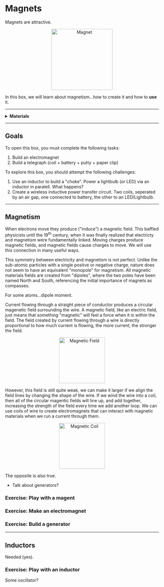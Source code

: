 # Magnets

Magnets are attractive.

<p align="center">
<img src="_images/magent.png" alt="Magnet" width="200" height="200">
<p>

In this box, we will learn about magnetism...how to create it and how to **use** it.

----

<details><summary><b>Materials</b></summary><p>

Contents|Description| # |Data|Link|
:-------|:----------|:-:|:--:|:--:|
Inductor|1 mH torroidal inductor|1|[-D-](_data/datasheets/inductor_torroidal.pdf)|[-L-](https://uk.farnell.com/bourns/2124-v-rc/inductor-1000uh-15-1-3a-toroid/dp/1929753)
Magnet wire|Narrow gaurge epoxy insulated (1 m)|1|-|-
Bolt|12 mm long M4 hex bolt (stainless steel)|1|-|-
Paper Clip|26 mm zonc coated steel clip|1|-|-
Putty|Adhesive tack (white)|1|-|-

Required|Description| # |Box|
:-------|:----------|:-:|:-:|
Multimeter|(Sealy MM18) pocket digital multimeter|1|[white](/boxes/white/README.md)|
Test Lead|Alligator clip to 0.64 mm pin (20 cm)|2|[white](/boxes/white/README.md)|

</p></details>

----

## Goals

To open this box, you must complete the following tasks:

1. Build an electromagnet
2. Build a telegraph (coil + battery + putty + paper clip)

To explore this box, you should attempt the following challenges:

1. Use an inductor to build a "choke". Power a lightbulb (or LED) via an inductor in paralell. What happens?
2. Create a wireless inductive power transfer circuit. Two coils, seperated by an air gap, one connected to battery, the other to an LED/Lightbulb.

----

## Magnetism

When electrons move they produce ("induce") a magnetic field. This baffled physicists until the 19<sup>th</sup> century, when it was finally realized that electricty and magnetism were fundamentally linked. Moving charges produce magnetic fields, and magnetic fields cause charges to move. We will use this connection in many useful ways.

This symmetry between electricity and magnetism is not perfect. Unlike the sub-atomic particles with a single positve or negative charge, nature does not seem to have an equivalent "monopole" for magnetism. All magnetic materials fields are created from "dipoles", where the two poles have been named North and South, referencing the initial importance of magnets as compasses.

For some atoms...dipole moment.

Current flowing through a straight piece of conductor produces a circular magenetic field surrounding the wire. A magnetic field, like an electric field, just means that something "magnetic" will feel a force when it is within the field. The field created by current flowing through a wire is directly proportional to how much current is flowing, the more current, the stronger the field.


<p align="center">
<img src="_images/magnetic_field.png" alt="Magnetic Field" width="150" height="150">
<p>


However, this field is still quite weak, we can make it larger if we align the field lines by changing the shape of the wire. If we wind the wire into a coil, then all of the circular magentic fields will line up, and add together, increasing the strength of the field every time we add another loop. We can use coils of wire to create electromagnets that can interact with magnetic materials when we run a current through them.

<p align="center">
<img src="_images/magnetic_coil.png" alt="Magnetic Coil" width="150" height="150">
<p>

The opposite is also true.

- Talk about generators?

### Exercise: Play with a magent

### Exercise: Make an electromagnet

### Exercise: Build a generator

----

## Inductors

Needed (yes).

### Exercise: Play with an inductor

Some oscillator?

